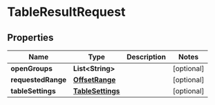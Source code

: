 # TableResultRequest

## Properties
Name | Type | Description | Notes
------------ | ------------- | ------------- | -------------
**openGroups** | **List&lt;String&gt;** |  |  [optional]
**requestedRange** | [**OffsetRange**](OffsetRange.md) |  |  [optional]
**tableSettings** | [**TableSettings**](TableSettings.md) |  |  [optional]
